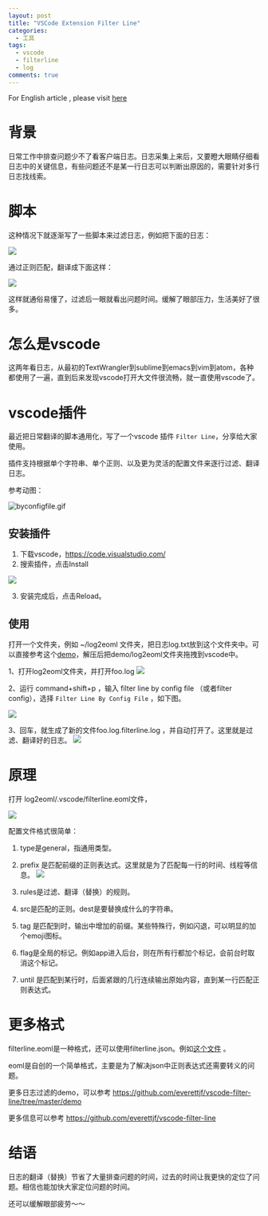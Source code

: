 ```yaml
---
layout: post
title: "VSCode Extension Filter Line"
categories:
  - 工具
tags:
  - vscode
  - filterline
  - log
comments: true
---
```




For English article , please visit [here](https://medium.com/@everettjf/vscode-extension-filter-line-ec4250c49a92)



# 背景

日常工作中排查问题少不了看客户端日志。日志采集上来后，又要瞪大眼睛仔细看日志中的关键信息，有些问题还不是某一行日志可以判断出原因的，需要针对多行日志找线索。


<!-- more -->


# 脚本

这种情况下就逐渐写了一些脚本来过滤日志，例如把下面的日志：

![](/media/15306869648275.jpg)


通过正则匹配，翻译成下面这样：

![](/media/15306873603934.jpg)

这样就通俗易懂了，过滤后一眼就看出问题时间。缓解了眼部压力，生活美好了很多。

# 怎么是vscode

这两年看日志，从最初的TextWrangler到sublime到emacs到vim到atom，各种都使用了一遍，直到后来发现vscode打开大文件很流畅，就一直使用vscode了。

# vscode插件

最近把日常翻译的脚本通用化，写了一个vscode 插件 `Filter Line`，分享给大家使用。

插件支持根据单个字符串、单个正则、以及更为灵活的配置文件来逐行过滤、翻译日志。

参考动图：

![byconfigfile.gif](https://github.com/everettjf/vscode-filter-line/raw/master/img/byconfigfile.gif)


## 安装插件

1. 下载vscode，https://code.visualstudio.com/
2. 搜索插件，点击Install

![](/media/15306870660262.png)


3. 安装完成后，点击Reload。

##  使用

打开一个文件夹，例如 ~/log2eoml 文件夹，把日志log.txt放到这个文件夹中。可以直接参考这个[demo](https://github.com/everettjf/vscode-filter-line/raw/master/demo.zip)，解压后把demo/log2eoml文件夹拖拽到vscode中。

1、打开log2eoml文件夹，并打开foo.log
![](/media/15306872946057.jpg)


2、运行 command+shift+p ，输入 filter line by config file （或者filter config），选择 `Filter Line By Config File` ，如下图。

![](/media/15306873091127.jpg)

3、回车，就生成了新的文件foo.log.filterline.log ，并自动打开了。这里就是过滤、翻译好的日志。
![](/media/15306873359780.jpg)


# 原理

打开 log2eoml/.vscode/filterline.eoml文件，

![](/media/15306874281185.jpg)

配置文件格式很简单：

1. type是general，指通用类型。
2. prefix 是匹配前缀的正则表达式。这里就是为了匹配每一行的时间、线程等信息。
![](/media/15306874523111.jpg)


3. rules是过滤、翻译（替换）的规则。
4. src是匹配的正则。dest是要替换成什么的字符串。
5. tag 是匹配到时，输出中增加的前缀。某些特殊行，例如闪退，可以明显的加个emoji图标。
6. flag是全局的标记。例如app进入后台，则在所有行都加个标记，会前台时取消这个标记。
7. until 是匹配到某行时，后面紧跟的几行连续输出原始内容，直到某一行匹配正则表达式。

# 更多格式

filterline.eoml是一种格式，还可以使用filterline.json。例如[这个文件](https://github.com/everettjf/vscode-filter-line/blob/master/demo/log2json/.vscode/filterline.json) 。

eoml是自创的一个简单格式，主要是为了解决json中正则表达式还需要转义的问题。

更多日志过滤的demo，可以参考 <https://github.com/everettjf/vscode-filter-line/tree/master/demo>

更多信息可以参考 <https://github.com/everettjf/vscode-filter-line>

# 结语

日志的翻译（替换）节省了大量排查问题的时间，过去的时间让我更快的定位了问题。相信也能加快大家定位问题的时间。

还可以缓解眼部疲劳～～

